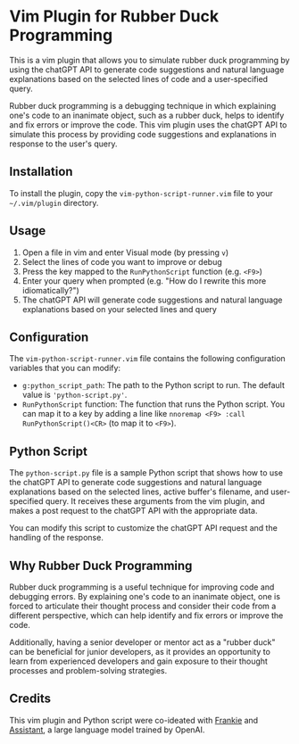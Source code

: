 # Vim Plugin for Rubber Duck Programming

This is a vim plugin that allows you to simulate rubber duck programming by using the chatGPT API to generate code suggestions and natural language explanations based on the selected lines of code and a user-specified query.

Rubber duck programming is a debugging technique in which explaining one's code to an inanimate object, such as a rubber duck, helps to identify and fix errors or improve the code. This vim plugin uses the chatGPT API to simulate this process by providing code suggestions and explanations in response to the user's query.

## Installation

To install the plugin, copy the `vim-python-script-runner.vim` file to your `~/.vim/plugin` directory.

## Usage

1. Open a file in vim and enter Visual mode (by pressing `v`)
2. Select the lines of code you want to improve or debug
3. Press the key mapped to the `RunPythonScript` function (e.g. `<F9>`)
4. Enter your query when prompted (e.g. "How do I rewrite this more idiomatically?")
5. The chatGPT API will generate code suggestions and natural language explanations based on your selected lines and query

## Configuration

The `vim-python-script-runner.vim` file contains the following configuration variables that you can modify:

- `g:python_script_path`: The path to the Python script to run. The default value is `'python-script.py'`.
- `RunPythonScript` function: The function that runs the Python script. You can map it to a key by adding a line like `nnoremap <F9> :call RunPythonScript()<CR>` (to map it to `<F9>`).

## Python Script

The `python-script.py` file is a sample Python script that shows how to use the chatGPT API to generate code suggestions and natural language explanations based on the selected lines, active buffer's filename, and user-specified query. It receives these arguments from the vim plugin, and makes a post request to the chatGPT API with the appropriate data.

You can modify this script to customize the chatGPT API request and the handling of the response.

## Why Rubber Duck Programming

Rubber duck programming is a useful technique for improving code and debugging errors. By explaining one's code to an inanimate object, one is forced to articulate their thought process and consider their code from a different perspective, which can help identify and fix errors or improve the code.

Additionally, having a senior developer or mentor act as a "rubber duck" can be beneficial for junior developers, as it provides an opportunity to learn from experienced developers and gain exposure to their thought processes and problem-solving strategies.

## Credits

This vim plugin and Python script were co-ideated with [Frankie](https://twitter.com/FrankieIsLost) and [Assistant](chat.openai.com/chat), a large language model trained by OpenAI.

